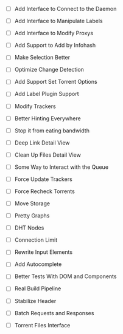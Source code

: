 - [ ] Add Interface to Connect to the Daemon
- [ ] Add Interface to Manipulate Labels
- [ ] Add Interface to Modify Proxys
- [ ] Add Support to Add by Infohash
- [ ] Make Selection Better
- [ ] Optimize Change Detection
- [ ] Add Support Set Torrent Options
- [ ] Add Label Plugin Support
- [ ] Modify Trackers
- [ ] Better Hinting Everywhere
- [ ] Stop it from eating bandwidth
- [ ] Deep Link Detail View
- [ ] Clean Up Files Detail View
- [ ] Some Way to Interact with the Queue
- [ ] Force Update Trackers
- [ ] Force Recheck Torrents
- [ ] Move Storage
- [ ] Pretty Graphs
- [ ] DHT Nodes
- [ ] Connection Limit
- [ ] Rewrite Input Elements
- [ ] Add Autocomplete
- [ ] Better Tests With DOM and Components
- [ ] Real Build Pipeline
- [ ] Stabilize Header
- [ ] Batch Requests and Responses
- [ ] Torrent Files Interface

